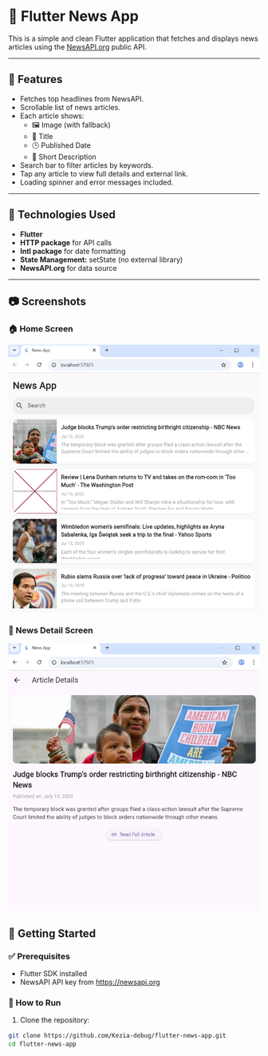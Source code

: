 # 📰 Flutter News App

This is a simple and clean Flutter application that fetches and displays news articles using the [NewsAPI.org](https://newsapi.org) public API.

---

## 📱 Features

- Fetches top headlines from NewsAPI.
- Scrollable list of news articles.
- Each article shows:
  - 🖼️ Image (with fallback)
  - 🧾 Title
  - 🕒 Published Date
  - 📜 Short Description
- Search bar to filter articles by keywords.
- Tap any article to view full details and external link.
- Loading spinner and error messages included.

---

## 🔧 Technologies Used

- **Flutter**
- **HTTP package** for API calls
- **Intl package** for date formatting
- **State Management:** setState (no external library)
- **NewsAPI.org** for data source

---

## 📷 Screenshots

### 🏠 Home Screen
![Home Screen](screenshots/home.png)

### 📄 News Detail Screen
![Detail Screen](screenshots/detail.png)

## 🚀 Getting Started

### ✅ Prerequisites

- Flutter SDK installed
- NewsAPI API key from https://newsapi.org

### 🔨 How to Run

1. Clone the repository:

```bash
git clone https://github.com/Kezia-debug/flutter-news-app.git
cd flutter-news-app
